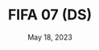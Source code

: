 ---
layout: nds
title: "FIFA 07 (DS)"
categories:
 - approved
 - nds
 - universal
 - safe
tags:
- fifa
- soccer
series:
- fifa
date: May 18, 2023
permalink: /games/fifa-07-ds/play/details
publisher: Electronic Arts
gid: fifa-07-ds
edition: eu
---